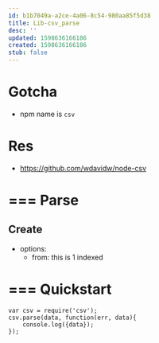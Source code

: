 ```yaml
---
id: b1b7049a-a2ce-4a06-8c54-980aa85f5d38
title: Lib-csv_parse
desc: ''
updated: 1598636166186
created: 1598636166186
stub: false
---
```

# Gotcha
- npm name is `csv`

# Res
- https://github.com/wdavidw/node-csv

# === Parse

## Create
- options:
    - from: this is 1 indexed

# === Quickstart


```
var csv = require('csv');
csv.parse(data, function(err, data){
    console.log({data});
});


```
